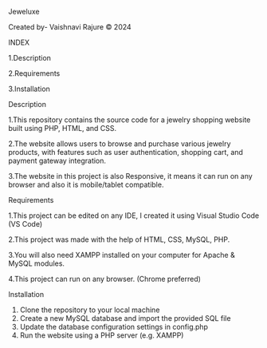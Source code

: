 Jeweluxe

Created by- Vaishnavi Rajure © 2024

INDEX

 1.Description
 
 2.Requirements
 
 3.Installation
 

Description

1.This repository contains the source code for a jewelry
shopping website built using PHP, HTML, and CSS.

2.The website allows users to browse and purchase various jewelry products, with features such as user authentication, shopping cart, 
  and payment gateway integration.
  
3.The website in this project is also Responsive, it means it can run on any browser and also it is mobile/tablet compatible.


Requirements

1.This project can be edited on any IDE, I created it using Visual Studio Code (VS Code)

2.This project was made with the help of HTML, CSS, MySQL, PHP.

3.You will also need XAMPP installed on your computer for Apache & MySQL modules.

4.This project can run on any browser. (Chrome preferred)


Installation

1. Clone the repository to your local machine
2. Create a new MySQL database and import the provided SQL file
3. Update the database configuration settings in config.php
4. Run the website using a PHP server (e.g. XAMPP)
